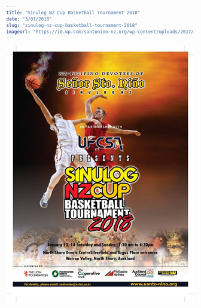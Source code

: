 ```yaml
---
title: "Sinulog NZ Cup Basketball Tournament 2018"
date: "3/01/2018"
slug: "sinulog-nz-cup-basketball-tournament-2018"
imageUrl: "https://i0.wp.com/santonino-nz.org/wp-content/uploads/2017/11/24085206_10154796391038239_208312575_o-753x1024.jpg?resize=753%2C1024"
---
```


![](assets\images\24085206_10154796391038239_208312575_o-753x1024.jpg)
